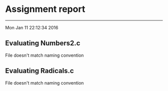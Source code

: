 # Assignment report
---
Mon Jan 11 22:12:34 2016

## Evaluating Numbers2.c

File doesn't match naming convention

## Evaluating Radicals.c

File doesn't match naming convention

